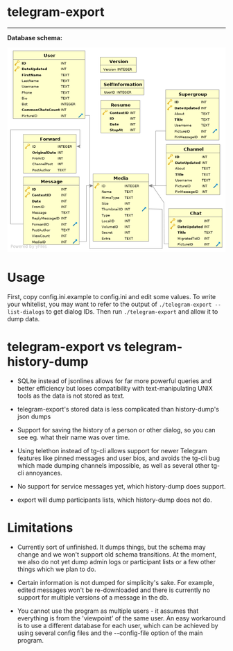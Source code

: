 # telegram-export
---------------

**Database schema:**

![Schema image](/schema.png)

# Usage

First, copy config.ini.example to config.ini and edit some values. To write your whitelist, you may want to refer to the output of `./telegram-export --list-dialogs` to get dialog IDs. Then run `./telegram-export` and allow it to dump data.

# telegram-export vs telegram-history-dump

 - SQLite instead of jsonlines allows for far more powerful queries and better efficiency but loses compatibility with text-manipulating UNIX tools as the data is not stored as text.

 - telegram-export's stored data is less complicated than history-dump's json dumps

 - Support for saving the history of a person or other dialog, so you can see eg. what their name was over time.

 - Using telethon instead of tg-cli allows support for newer Telegram features like pinned messages and user bios, and avoids the tg-cli bug which made dumping channels impossible, as well as several other tg-cli annoyances.

 - No support for service messages yet, which history-dump does support.

 - export will dump participants lists, which history-dump does not do.

# Limitations

 - Currently sort of unfinished. It dumps things, but the schema may change and we won't support old schema transitions. At the moment, we also do not yet dump admin logs or participant lists or a few other things which we plan to do.

 - Certain information is not dumped for simplicity's sake. For example, edited messages won't be re-downloaded and there is currently no support for multiple versions of a message in the db.

 - You cannot use the program as multiple users - it assumes that everything is from the 'viewpoint' of the same user. An easy workaround is to use a different database for each user, which can be achieved by using several config files and the --config-file option of the main program.
